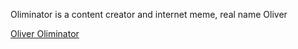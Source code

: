 Oliminator is a content creator and internet meme, real name Oliver

[Oliver Oliminator](https://oliminator.net/)